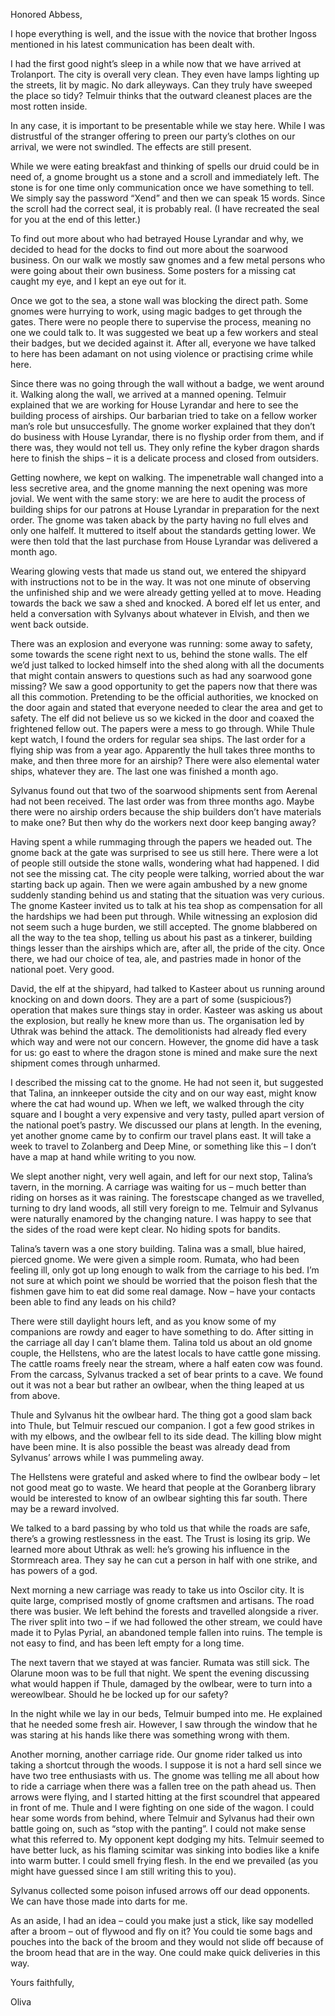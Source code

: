 Honored Abbess,

I hope everything is well, and the issue with the novice that brother Ingoss mentioned in his
latest communication has been dealt with.

I had the first good night’s sleep in a while now that we have arrived at Trolanport. The city is
overall very clean. They even have lamps lighting up the streets, lit by magic. No dark alleyways.
Can they truly have sweeped the place so tidy? Telmuir thinks that the outward cleanest places
are the most rotten inside.

In any case, it is important to be presentable while we stay here. While I was distrustful of the
stranger offering to preen our party’s clothes on our arrival, we were not swindled. The effects
are still present.

While we were eating breakfast and thinking of spells our druid could be in need of, a gnome
brought us a stone and a scroll and immediately left. The stone is for one time only
communication once we have something to tell. We simply say the password “Xend” and then
we can speak 15 words. Since the scroll had the correct seal, it is probably real. (I have
recreated the seal for you at the end of this letter.)

To find out more about who had betrayed House Lyrandar and why, we decided to head for the
docks to find out more about the soarwood business. On our walk we mostly saw gnomes and a
few metal persons who were going about their own business. Some posters for a missing cat
caught my eye, and I kept an eye out for it.

Once we got to the sea, a stone wall was blocking the direct path. Some gnomes were hurrying
to work, using magic badges to get through the gates. There were no people there to supervise
the process, meaning no one we could talk to. It was suggested we beat up a few workers and
steal their badges, but we decided against it. After all, everyone we have talked to here has been
adamant on not using violence or practising crime while here.

Since there was no going through the wall without a badge, we went around it. Walking along the
wall, we arrived at a manned opening. Telmuir explained that we are working for House Lyrandar
and here to see the building process of airships. Our barbarian tried to take on a fellow worker
man’s role but unsuccesfully. The gnome worker explained that they don’t do business with
House Lyrandar, there is no flyship order from them, and if there was, they would not tell us.
They only refine the kyber dragon shards here to finish the ships – it is a delicate process and
closed from outsiders.

Getting nowhere, we kept on walking. The impenetrable wall changed into a less secretive area,
and the gnome manning the next opening was more jovial. We went with the same story: we are
here to audit the process of building ships for our patrons at House Lyrandar in preparation for
the next order. The gnome was taken aback by the party having no full elves and only one halfelf. It muttered to itself about the standards getting lower. We were then told that the last
purchase from House Lyrandar was delivered a month ago.

Wearing glowing vests that made us stand out, we entered the shipyard with instructions not to
be in the way. It was not one minute of observing the unfinished ship and we were already
getting yelled at to move. Heading towards the back we saw a shed and knocked. A bored elf let
us enter, and held a conversation with Sylvanys about whatever in Elvish, and then we went
back outside.

There was an explosion and everyone was running: some away to safety, some towards the
scene right next to us, behind the stone walls. The elf we’d just talked to locked himself into the
shed along with all the documents that might contain answers to questions such as had any
soarwood gone missing? We saw a good opportunity to get the papers now that there was all
this commotion. Pretending to be the official authorities, we knocked on the door again and
stated that everyone needed to clear the area and get to safety. The elf did not believe us so we
kicked in the door and coaxed the frightened fellow out. The papers were a mess to go through.
While Thule kept watch, I found the orders for regular sea ships. The last order for a flying ship
was from a year ago. Apparently the hull takes three months to make, and then three more for
an airship? There were also elemental water ships, whatever they are. The last one was finished
a month ago.

Sylvanus found out that two of the soarwood shipments sent from Aerenal had not been
received. The last order was from three months ago. Maybe there were no airship orders
because the ship builders don’t have materials to make one? But then why do the workers next
door keep banging away?

Having spent a while rummaging through the papers we headed out. The gnome back at the gate
was surprised to see us still here. There were a lot of people still outside the stone walls,
wondering what had happened. I did not see the missing cat. The city people were talking,
worried about the war starting back up again. Then we were again ambushed by a new gnome
suddenly standing behind us and stating that the situation was very curious. The gnome Kasteer
invited us to talk at his tea shop as compensation for all the hardships we had been put through.
While witnessing an explosion did not seem such a huge burden, we still accepted. The gnome
blabbered on all the way to the tea shop, telling us about his past as a tinkerer, building things
lesser than the airships which are, after all, the pride of the city. Once there, we had our choice
of tea, ale, and pastries made in honor of the national poet. Very good.

David, the elf at the shipyard, had talked to Kasteer about us running around knocking on and
down doors. They are a part of some (suspicious?) operation that makes sure things stay in
order. Kasteer was asking us about the explosion, but really he knew more than us. The
organisation led by Uthrak was behind the attack. The demolitionists had already fled every
which way and were not our concern. However, the gnome did have a task for us: go east to
where the dragon stone is mined and make sure the next shipment comes through unharmed.

I described the missing cat to the gnome. He had not seen it, but suggested that Talina, an
innkeeper outside the city and on our way east, might know where the cat had wound up. When
we left, we walked through the city square and I bought a very expensive and very tasty, pulled
apart version of the national poet’s pastry. We discussed our plans at length. In the evening, yet
another gnome came by to confirm our travel plans east. It will take a week to travel to
Zolanberg and Deep Mine, or something like this – I don’t have a map at hand while writing to
you now.

We slept another night, very well again, and left for our next stop, Talina’s tavern, in the morning.
A carriage was waiting for us – much better than riding on horses as it was raining. The
forestscape changed as we travelled, turning to dry land woods, all still very foreign to me.
Telmuir and Sylvanus were naturally enamored by the changing nature. I was happy to see that
the sides of the road were kept clear. No hiding spots for bandits.

Talina’s tavern was a one story building. Talina was a small, blue haired, pierced gnome. We
were given a simple room. Rumata, who had been feeling ill, only got up long enough to walk
from the carriage to his bed. I’m not sure at which point we should be worried that the poison
flesh that the fishmen gave him to eat did some real damage. Now – have your contacts been
able to find any leads on his child?

There were still daylight hours left, and as you know some of my companions are rowdy and
eager to have something to do. After sitting in the carriage all day I can’t blame them. Talina told
us about an old gnome couple, the Hellstens, who are the latest locals to have cattle gone
missing. The cattle roams freely near the stream, where a half eaten cow was found. From the
carcass, Sylvanus tracked a set of bear prints to a cave. We found out it was not a bear but
rather an owlbear, when the thing leaped at us from above.

Thule and Sylvanus hit the owlbear hard. The thing got a good slam back into Thule, but Telmuir
rescued our companion. I got a few good strikes in with my elbows, and the owlbear fell to its
side dead. The killing blow might have been mine. It is also possible the beast was already dead
from Sylvanus’ arrows while I was pummeling away.

The Hellstens were grateful and asked where to find the owlbear body – let not good meat go to
waste. We heard that people at the Goranberg library would be interested to know of an owlbear
sighting this far south. There may be a reward involved.

We talked to a bard passing by who told us that while the roads are safe, there’s a growing
restlessness in the east. The Trust is losing its grip. We learned more about Uthrak as well: he’s
growing his influence in the Stormreach area. They say he can cut a person in half with one
strike, and has powers of a god.

Next morning a new carriage was ready to take us into Oscilor city. It is quite large, comprised
mostly of gnome craftsmen and artisans. The road there was busier. We left behind the forests
and travelled alongside a river. The river split into two – if we had followed the other stream, we
could have made it to Pylas Pyrial, an abandoned temple fallen into ruins. The temple is not
easy to find, and has been left empty for a long time.

The next tavern that we stayed at was fancier. Rumata was still sick. The Olarune moon was to
be full that night. We spent the evening discussing what would happen if Thule, damaged by the
owlbear, were to turn into a wereowlbear. Should he be locked up for our safety?

In the night while we lay in our beds, Telmuir bumped into me. He explained that he needed
some fresh air. However, I saw through the window that he was staring at his hands like there
was something wrong with them.

Another morning, another carriage ride. Our gnome rider talked us into taking a shortcut through
the woods. I suppose it is not a hard sell since we have two tree enthusiasts with us. The gnome
was telling me all about how to ride a carriage when there was a fallen tree on the path ahead
us. Then arrows were flying, and I started hitting at the first scoundrel that appeared in front of
me. Thule and I were fighting on one side of the wagon. I could hear some words from behind,
where Telmuir and Sylvanus had their own battle going on, such as “stop with the panting”. I
could not make sense what this referred to. My opponent kept dodging my hits. Telmuir seemed
to have better luck, as his flaming scimitar was sinking into bodies like a knife into warm butter. I
could smell frying flesh. In the end we prevailed (as you might have guessed since I am still
writing this to you).

Sylvanus collected some poison infused arrows off our dead opponents. We can have those
made into darts for me.

As an aside, I had an idea – could you make just a stick, like say modelled after a broom – out of
flywood and fly on it? You could tie some bags and pouches into the back of the broom and they
would not slide off because of the broom head that are in the way. One could make quick
deliveries in this way.

Yours faithfully,

Oliva
